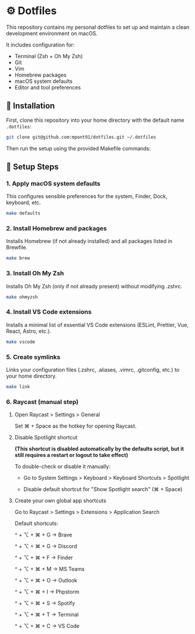 # ⚙️ Dotfiles

This repository contains my personal dotfiles to set up and maintain a clean development environment on macOS.

It includes configuration for:

- Terminal (Zsh + Oh My Zsh)
- Git
- Vim
- Homebrew packages
- macOS system defaults
- Editor and tool preferences

## 🚀 Installation

First, clone this repository into your home directory with the default name `.dotfiles`:

```bash
git clone git@github.com:mpont91/dotfiles.git ~/.dotfiles
```

Then run the setup using the provided Makefile commands:

## 🔧 Setup Steps

### 1. Apply macOS system defaults

This configures sensible preferences for the system, Finder, Dock, keyboard, etc.

```bash
make defaults
```

### 2. Install Homebrew and packages

Installs Homebrew (if not already installed) and all packages listed in Brewfile.

```bash
make brew
```

### 3. Install Oh My Zsh

Installs Oh My Zsh (only if not already present) without modifying .zshrc.

```bash
make ohmyzsh
```

### 4. Install VS Code extensions

Installs a minimal list of essential VS Code extensions (ESLint, Prettier, Vue, React, Astro, etc.).

```bash
make vscode
```

### 5. Create symlinks

Links your configuration files (.zshrc, .aliases, .vimrc, .gitconfig, etc.) to your home directory.

```bash
make link
```

### 6. Raycast (manual step)

1. Open Raycast > Settings > General

   Set ⌘ + Space as the hotkey for opening Raycast.

2. Disable Spotlight shortcut

   **(This shortcut is disabled automatically by the defaults script, but it still requires a restart or logout to take effect)**

   To double-check or disable it manually:

   - Go to System Settings > Keyboard > Keyboard Shortcuts > Spotlight

   - Disable default shortcut for "Show Spotlight search" (⌘ + Space)

3. Create your own global app shortcuts

   Go to Raycast > Settings > Extensions > Application Search

   Default shortcuts:

   ^ + ⌥ + ⌘ + G → Brave

   ^ + ⌥ + ⌘ + G → Discord

   ^ + ⌥ + ⌘ + F → Finder

   ^ + ⌥ + ⌘ + M → MS Teams

   ^ + ⌥ + ⌘ + O → Outlook

   ^ + ⌥ + ⌘ + I → Phpstorm

   ^ + ⌥ + ⌘ + S → Spotify

   ^ + ⌥ + ⌘ + T → Terminal

   ^ + ⌥ + ⌘ + C → VS Code
